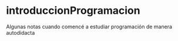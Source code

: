 # introduccionProgramacion

Algunas notas cuando comencé a estudiar programación de manera autodidacta

